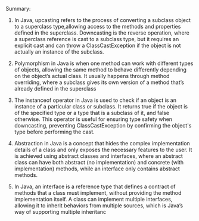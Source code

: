 Summary:

1. In Java, upcasting refers to the process of converting a subclass object to a superclass type,allowing access to the methods and properties defined in the superclass.
    Downcasting is the reverse operation, where a superclass reference is cast to a subclass type, but it requires an explicit cast and can throw a ClassCastException if the object is not actually an instance of the subclass.

2. Polymorphism in Java is when one method can work with different types of objects, allowing the same method to behave differently depending on the object’s actual class.
   It usually happens through method overriding, where a subclass gives its own version of a method that’s already defined in the superclass

3. The instanceof operator in Java is used to check if an object is an instance of a particular class or subclass. It returns true if the object is of the specified type or a type that is a subclass of it, and false otherwise.
    This operator is useful for ensuring type safety when downcasting, preventing ClassCastException by confirming the object's type before performing the cast.

4. Abstraction in Java is a concept that hides the complex implementation details of a class and only exposes the necessary features to the user. It is achieved using abstract classes and interfaces,
    where an abstract class can have both abstract (no implementation) and concrete (with implementation) methods, while an interface only contains abstract methods.

5. In Java, an interface is a reference type that defines a contract of methods that a class must implement, without providing the method implementation itself. A class can implement multiple interfaces,
   allowing it to inherit behaviors from multiple sources, which is Java’s way of supporting multiple inheritanc
